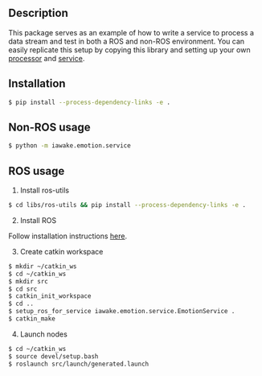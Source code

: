 ## Description
This package serves as an example of how to write a service to process a data stream
and test in both a ROS and non-ROS environment. You can easily replicate this setup
by copying this library and setting up your own
[processor](https://github.com/Automa-Cognoscenti/libs/blob/master/emotion/src/iawake/emotion/processor.py)
and [service](https://github.com/Automa-Cognoscenti/libs/blob/master/emotion/src/iawake/emotion/service.py).

## Installation
```bash
$ pip install --process-dependency-links -e .
```

## Non-ROS usage

```bash
$ python -m iawake.emotion.service
```

## ROS usage

1) Install ros-utils
```bash
$ cd libs/ros-utils && pip install --process-dependency-links -e .
```

2) Install ROS

Follow installation instructions [here](http://wiki.ros.org/kinetic/Installation/Ubuntu).

3) Create catkin workspace

```bash
$ mkdir ~/catkin_ws
$ cd ~/catkin_ws
$ mkdir src
$ cd src
$ catkin_init_workspace
$ cd ..
$ setup_ros_for_service iawake.emotion.service.EmotionService .
$ catkin_make
```

4) Launch nodes
```bash
$ cd ~/catkin_ws
$ source devel/setup.bash
$ roslaunch src/launch/generated.launch
```
